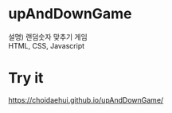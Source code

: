 # upAndDownGame
설명) 랜덤숫자 맞추기 게임   
HTML, CSS, Javascript

# Try it
https://choidaehui.github.io/upAndDownGame/
